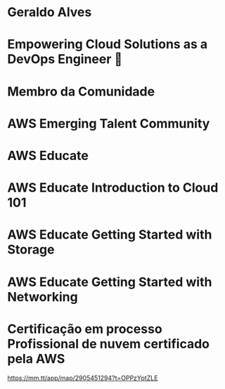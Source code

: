 # Geraldo Alves
# Empowering Cloud Solutions as a DevOps Engineer 🚀

 # Membro da Comunidade 
 # AWS Emerging Talent Community

# AWS Educate

# AWS Educate Introduction to Cloud 101
# AWS Educate Getting Started with Storage 
# AWS Educate Getting Started with Networking

# Certificação em processo Profissional de nuvem certificado pela AWS


https://mm.tt/app/map/2905451294?t=OPPzYptZLE
